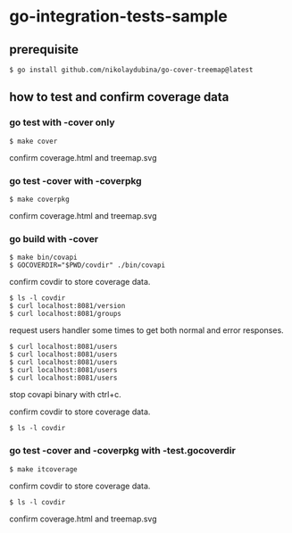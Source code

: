 # go-integration-tests-sample

## prerequisite

```
$ go install github.com/nikolaydubina/go-cover-treemap@latest
```

## how to test and confirm coverage data

### go test with -cover only

```
$ make cover
```

confirm coverage.html and treemap.svg

### go test -cover with -coverpkg

```
$ make coverpkg
```

confirm coverage.html and treemap.svg

### go build with -cover

```
$ make bin/covapi
$ GOCOVERDIR="$PWD/covdir" ./bin/covapi
```

confirm covdir to store coverage data.

```
$ ls -l covdir
$ curl localhost:8081/version
$ curl localhost:8081/groups
```

request users handler some times to get both normal and error responses.

```
$ curl localhost:8081/users
$ curl localhost:8081/users
$ curl localhost:8081/users
$ curl localhost:8081/users
$ curl localhost:8081/users
```

stop covapi binary with ctrl+c.

confirm covdir to store coverage data.

```
$ ls -l covdir
```

### go test -cover and -coverpkg with -test.gocoverdir

```
$ make itcoverage
```

confirm covdir to store coverage data.

```
$ ls -l covdir
```

confirm coverage.html and treemap.svg

